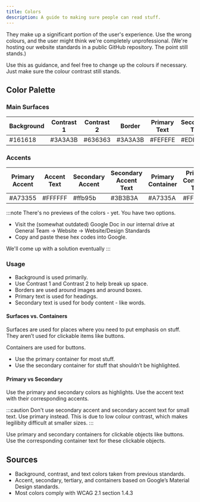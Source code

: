 ```yaml
---
title: Colors
description: A guide to making sure people can read stuff.
---
```


They make up a significant portion of the user's experience.
Use the wrong colours, and the user might think we're completely unprofessional.
(We're hosting our website standards in a public GitHub repository. The point still stands.)

Use this as guidance, and feel free to change up the colours if necessary. Just make sure the colour contrast still stands. 
## Color Palette
### Main Surfaces

Background | Contrast 1 | Contrast 2 | Border | Primary Text | Secondary Text | Surfaces
-|-|-|-|-|-|-|
#161618 | #3A3A3B | #636363 | #3A3A3B | #FEFEFE | #EDEDED | #FEFBFF

### Accents
Primary Accent | Accent Text | Secondary Accent | Secondary Accent Text | Primary Container | Primary Container Text | Secondary Container | Secondary Container Text
-|-|-|-|-|-|-|-
#A73355 | #FFFFFF | #ffb95b | #3B3B3A | #A7335A | #FFD9DF | #643f00 | #ffddb6

:::note 
There's no previews of the colors - yet. You have two options.
- Visit the (somewhat outdated) Google Doc in our internal drive at General Team -> Website -> Website/Design Standards
- Copy and paste these hex codes into Google.

We'll come up with a solution eventually
:::

### Usage
- Background is used primarily.
- Use Contrast 1 and Contrast 2 to help break up space.
- Borders are used around images and around boxes.
- Primary text is used for headings.
- Secondary text is used for body content - like words.

#### Surfaces vs. Containers
Surfaces are used for places where you need to put emphasis on stuff. They aren’t used for clickable items like buttons.

Containers are used for buttons. 
- Use the primary container for most stuff.
- Use the secondary container for stuff that shouldn’t be highlighted. 

#### Primary vs Secondary
Use the primary and secondary colors as highlights. Use the accent text with their corresponding accents. 

:::caution
Don't use secondary accent and secondary accent text for small text. Use primary instead.
This is due to low colour contrast, which makes legilibity difficult at smaller sizes. 
:::

Use primary and secondary containers for clickable objects like buttons. Use the corresponding container text for these clickable objects. 
## Sources
- Background, contrast, and text colors taken from previous standards. 
- Accent, secondary, tertiary, and containers based on Google’s Material Design standards. 
- Most colors comply with WCAG 2.1 section 1.4.3
